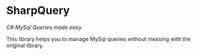 # SharpQuery
*C# MySql Queries made easy*

This library helps you to manage MySql queries without messing with the original library.